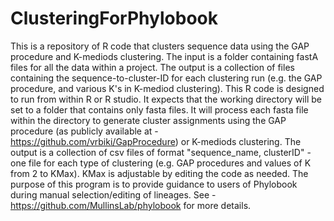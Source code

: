# ClusteringForPhylobook
This is a repository of R code that clusters sequence data using the GAP procedure and K-mediods clustering.  The input is a folder containing fastA files for all the data within a project.  The output is a collection of files containing the sequence-to-cluster-ID for each clustering run (e.g. the GAP procedure, and various K's in K-mediod clustering).
This R code is designed to run from within R or R studio.  It expects that the working directory will be set to a folder that contains only fasta files.
It will process each fasta file within the directory to generate cluster assignments using the GAP procedure (as publicly available at - https://github.com/vrbiki/GapProcedure) or K-mediods clustering.  The output is a collection of csv files of format "sequence_name, clusterID" - one file for each type of clustering (e.g. GAP procedures and values of K from 2 to KMax).  KMax is adjustable by editing the code as needed.  The purpose of this program is to provide guidance to users of Phylobook during manual selection/editing of lineages.  See - https://github.com/MullinsLab/phylobook for more details.

